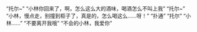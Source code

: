 “托尔~”
“小林你回来了，啊，怎么这么大的酒味，喝酒怎么不叫上我”
“托尔~”
“小林，慢点走，别撞到柜子了，真是的，怎么喝这么……呀！”
“扑通”
“托尔”
“小林……”
“不要离开我哦”
“不会的小林，我爱你”
